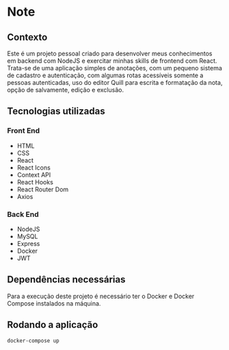 # Note
## Contexto
Este é um projeto pessoal criado para desenvolver meus conhecimentos em backend com NodeJS e exercitar minhas skills de frontend com React. Trata-se de uma aplicação simples de anotações, com um pequeno sistema de cadastro e autenticação, com algumas rotas acessíveis somente a pessoas autenticadas, uso do editor Quill para escrita e formatação da nota, opção de salvamente, edição e exclusão.

## Tecnologias utilizadas
### Front End
 - HTML
 - CSS
 - React
 - React Icons
 - Context API
 - React Hooks
 - React Router Dom
 - Axios
### Back End
 - NodeJS
 - MySQL
 - Express
 - Docker
 - JWT
 
## Dependências necessárias

Para a execução deste projeto é necessário ter o Docker e Docker Compose instalados na máquina.

## Rodando a aplicação

```bash
docker-compose up
```
